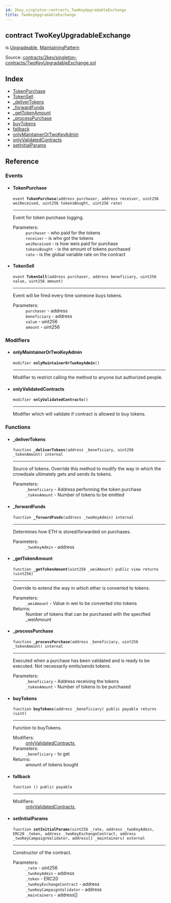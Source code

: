 ```yaml
---
id: 2key_singleton-contracts_TwoKeyUpgradableExchange
title: TwoKeyUpgradableExchange
---
```


<div class="contract-doc"><div class="contract"><h2 class="contract-header"><span class="contract-kind">contract</span> TwoKeyUpgradableExchange</h2><p class="base-contracts"><span>is</span> <a href="2key_Upgradeable.html">Upgradeable</a><span>, </span><a href="2key_MaintainingPattern.html">MaintainingPattern</a></p><div class="source">Source: <a href="https://github.com/2keynet/web3-alpha/blob/v0.0.3/contracts/2key/singleton-contracts/TwoKeyUpgradableExchange.sol" target="_blank">contracts/2key/singleton-contracts/TwoKeyUpgradableExchange.sol</a></div></div><div class="index"><h2>Index</h2><ul><li><a href="2key_singleton-contracts_TwoKeyUpgradableExchange.html#TokenPurchase">TokenPurchase</a></li><li><a href="2key_singleton-contracts_TwoKeyUpgradableExchange.html#TokenSell">TokenSell</a></li><li><a href="2key_singleton-contracts_TwoKeyUpgradableExchange.html#_deliverTokens">_deliverTokens</a></li><li><a href="2key_singleton-contracts_TwoKeyUpgradableExchange.html#_forwardFunds">_forwardFunds</a></li><li><a href="2key_singleton-contracts_TwoKeyUpgradableExchange.html#_getTokenAmount">_getTokenAmount</a></li><li><a href="2key_singleton-contracts_TwoKeyUpgradableExchange.html#_processPurchase">_processPurchase</a></li><li><a href="2key_singleton-contracts_TwoKeyUpgradableExchange.html#buyTokens">buyTokens</a></li><li><a href="2key_singleton-contracts_TwoKeyUpgradableExchange.html#">fallback</a></li><li><a href="2key_singleton-contracts_TwoKeyUpgradableExchange.html#onlyMaintainerOrTwoKeyAdmin">onlyMaintainerOrTwoKeyAdmin</a></li><li><a href="2key_singleton-contracts_TwoKeyUpgradableExchange.html#onlyValidatedContracts">onlyValidatedContracts</a></li><li><a href="2key_singleton-contracts_TwoKeyUpgradableExchange.html#setInitialParams">setInitialParams</a></li></ul></div><div class="reference"><h2>Reference</h2><div class="events"><h3>Events</h3><ul><li><div class="item event"><span id="TokenPurchase" class="anchor-marker"></span><h4 class="name">TokenPurchase</h4><div class="body"><code class="signature">event <strong>TokenPurchase</strong><span>(address purchaser, address receiver, uint256 weiReceived, uint256 tokensBought, uint256 rate) </span></code><hr/><div class="description"><p>Event for token purchase logging.</p></div><dl><dt><span class="label-parameters">Parameters:</span></dt><dd><div><code>purchaser</code> - who paid for the tokens</div><div><code>receiver</code> - is who got the tokens</div><div><code>weiReceived</code> - is how weis paid for purchase</div><div><code>tokensBought</code> - is the amount of tokens purchased</div><div><code>rate</code> - is the global variable rate on the contract</div></dd></dl></div></div></li><li><div class="item event"><span id="TokenSell" class="anchor-marker"></span><h4 class="name">TokenSell</h4><div class="body"><code class="signature">event <strong>TokenSell</strong><span>(address purchaser, address beneficiary, uint256 value, uint256 amount) </span></code><hr/><div class="description"><p>Event will be fired every time someone buys tokens.</p></div><dl><dt><span class="label-parameters">Parameters:</span></dt><dd><div><code>purchaser</code> - address</div><div><code>beneficiary</code> - address</div><div><code>value</code> - uint256</div><div><code>amount</code> - uint256</div></dd></dl></div></div></li></ul></div><div class="modifiers"><h3>Modifiers</h3><ul><li><div class="item modifier"><span id="onlyMaintainerOrTwoKeyAdmin" class="anchor-marker"></span><h4 class="name">onlyMaintainerOrTwoKeyAdmin</h4><div class="body"><code class="signature">modifier <strong>onlyMaintainerOrTwoKeyAdmin</strong><span>() </span></code><hr/><div class="description"><p>Modifier to restrict calling the method to anyone but authorized people.</p></div></div></div></li><li><div class="item modifier"><span id="onlyValidatedContracts" class="anchor-marker"></span><h4 class="name">onlyValidatedContracts</h4><div class="body"><code class="signature">modifier <strong>onlyValidatedContracts</strong><span>() </span></code><hr/><div class="description"><p>Modifier which will validate if contract is allowed to buy tokens.</p></div></div></div></li></ul></div><div class="functions"><h3>Functions</h3><ul><li><div class="item function"><span id="_deliverTokens" class="anchor-marker"></span><h4 class="name">_deliverTokens</h4><div class="body"><code class="signature">function <strong>_deliverTokens</strong><span>(address _beneficiary, uint256 _tokenAmount) </span><span>internal </span></code><hr/><div class="description"><p>Source of tokens. Override this method to modify the way in which the crowdsale ultimately gets and sends its tokens.</p></div><dl><dt><span class="label-parameters">Parameters:</span></dt><dd><div><code>_beneficiary</code> - Address performing the token purchase</div><div><code>_tokenAmount</code> - Number of tokens to be emitted</div></dd></dl></div></div></li><li><div class="item function"><span id="_forwardFunds" class="anchor-marker"></span><h4 class="name">_forwardFunds</h4><div class="body"><code class="signature">function <strong>_forwardFunds</strong><span>(address _twoKeyAdmin) </span><span>internal </span></code><hr/><div class="description"><p>Determines how ETH is stored/forwarded on purchases.</p></div><dl><dt><span class="label-parameters">Parameters:</span></dt><dd><div><code>_twoKeyAdmin</code> - address</div></dd></dl></div></div></li><li><div class="item function"><span id="_getTokenAmount" class="anchor-marker"></span><h4 class="name">_getTokenAmount</h4><div class="body"><code class="signature">function <strong>_getTokenAmount</strong><span>(uint256 _weiAmount) </span><span>public </span><span>view </span><span>returns  (uint256) </span></code><hr/><div class="description"><p>Override to extend the way in which ether is converted to tokens.</p></div><dl><dt><span class="label-parameters">Parameters:</span></dt><dd><div><code>_weiAmount</code> - Value in wei to be converted into tokens</div></dd><dt><span class="label-return">Returns:</span></dt><dd>Number of tokens that can be purchased with the specified _weiAmount</dd></dl></div></div></li><li><div class="item function"><span id="_processPurchase" class="anchor-marker"></span><h4 class="name">_processPurchase</h4><div class="body"><code class="signature">function <strong>_processPurchase</strong><span>(address _beneficiary, uint256 _tokenAmount) </span><span>internal </span></code><hr/><div class="description"><p>Executed when a purchase has been validated and is ready to be executed. Not necessarily emits/sends tokens.</p></div><dl><dt><span class="label-parameters">Parameters:</span></dt><dd><div><code>_beneficiary</code> - Address receiving the tokens</div><div><code>_tokenAmount</code> - Number of tokens to be purchased</div></dd></dl></div></div></li><li><div class="item function"><span id="buyTokens" class="anchor-marker"></span><h4 class="name">buyTokens</h4><div class="body"><code class="signature">function <strong>buyTokens</strong><span>(address _beneficiary) </span><span>public </span><span>payable </span><span>returns  (uint) </span></code><hr/><div class="description"><p>Function to buyTokens.</p></div><dl><dt><span class="label-modifiers">Modifiers:</span></dt><dd><a href="2key_singleton-contracts_TwoKeyUpgradableExchange.html#onlyValidatedContracts">onlyValidatedContracts </a></dd><dt><span class="label-parameters">Parameters:</span></dt><dd><div><code>_beneficiary</code> - to get</div></dd><dt><span class="label-return">Returns:</span></dt><dd>amount of tokens bought</dd></dl></div></div></li><li><div class="item function"><span id="fallback" class="anchor-marker"></span><h4 class="name">fallback</h4><div class="body"><code class="signature">function <strong></strong><span>() </span><span>public </span><span>payable </span></code><hr/><dl><dt><span class="label-modifiers">Modifiers:</span></dt><dd><a href="2key_singleton-contracts_TwoKeyUpgradableExchange.html#onlyValidatedContracts">onlyValidatedContracts </a></dd></dl></div></div></li><li><div class="item function"><span id="setInitialParams" class="anchor-marker"></span><h4 class="name">setInitialParams</h4><div class="body"><code class="signature">function <strong>setInitialParams</strong><span>(uint256 _rate, address _twoKeyAdmin, ERC20 _token, address _twoKeyExchangeContract, address _twoKeyCampaignValidator, address[] _maintainers) </span><span>external </span></code><hr/><div class="description"><p>Constructor of the contract.</p></div><dl><dt><span class="label-parameters">Parameters:</span></dt><dd><div><code>_rate</code> - uint256</div><div><code>_twoKeyAdmin</code> - address</div><div><code>_token</code> - ERC20</div><div><code>_twoKeyExchangeContract</code> - address</div><div><code>_twoKeyCampaignValidator</code> - address</div><div><code>_maintainers</code> - address[]</div></dd></dl></div></div></li></ul></div></div></div>
